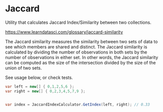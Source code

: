 # Jaccard
Utility that calculates Jaccard Index/Similarity between two collections. 

https://www.learndatasci.com/glossary/jaccard-similarity

The Jaccard similarity measures the similarity between two sets of data to see which members are shared and distinct. 
The Jaccard similarity is calculated by dividing the number of observations in both sets by the number of observations in either set. 
In other words, the Jaccard similarity can be computed as the size of the intersection divided by the size of the union of two sets.

See usage below, or check tests.

```c#
var left = new[] { 0,1,2,5,6 };
var right = new[] { 0,2,3,4,5,7,9 };


var index = JaccardIndexCalculator.GetIndex(left, right); // 0.33
```
